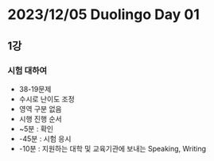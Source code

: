 # 2023/12/05 Duolingo Day 01

## 1강

### 시험 대하여

- 38-19문제
- 수시로 난이도 조정
- 영역 구분 없음
- 시행 진행 순서
- ~5분 : 확인
- -45분 : 시험 응시
- -10분 : 지원하는 대학 및 교육기관에 보내는 Speaking, Writing


